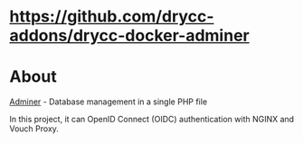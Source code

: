# https://github.com/drycc-addons/drycc-docker-adminer

# About

[Adminer](https://github.com/vrana/adminer) - Database management in a single PHP file

In this project, it can OpenID Connect (OIDC) authentication with NGINX and Vouch Proxy. 
